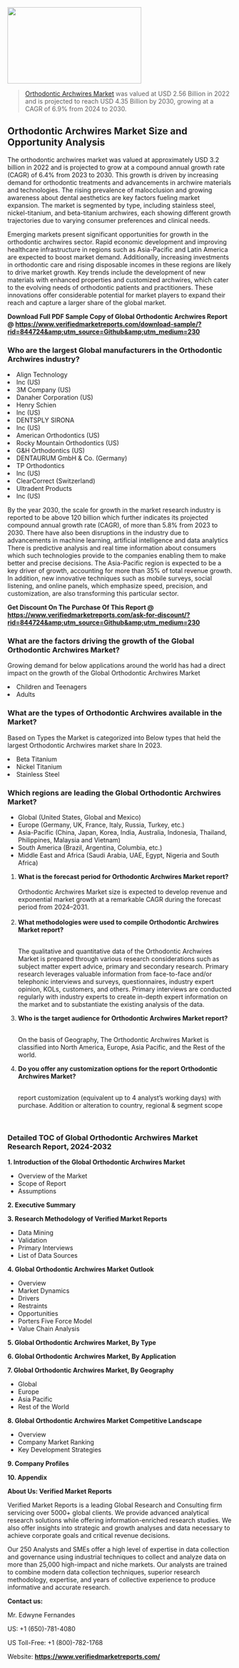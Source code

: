 <img src="https://ffe5etoiles.com/wp-content/uploads/2024/12/MST1-300x171.png" alt="" width="300" height="171" class="alignnone size-medium wp-image-20088" /><blockquote><p><p><a href="https://www.verifiedmarketreports.com/download-sample/?rid=844724&utm_source=Github&utm_medium=230" target="_blank">Orthodontic Archwires Market</a> was valued at USD 2.56 Billion in 2022 and is projected to reach USD 4.35 Billion by 2030, growing at a CAGR of 6.9% from 2024 to 2030.</p></blockquote><p><h2>Orthodontic Archwires Market Size and Opportunity Analysis</h2><p>The orthodontic archwires market was valued at approximately USD 3.2 billion in 2022 and is projected to grow at a compound annual growth rate (CAGR) of 6.4% from 2023 to 2030. This growth is driven by increasing demand for orthodontic treatments and advancements in archwire materials and technologies. The rising prevalence of malocclusion and growing awareness about dental aesthetics are key factors fueling market expansion. The market is segmented by type, including stainless steel, nickel-titanium, and beta-titanium archwires, each showing different growth trajectories due to varying consumer preferences and clinical needs.</p><p>Emerging markets present significant opportunities for growth in the orthodontic archwires sector. Rapid economic development and improving healthcare infrastructure in regions such as Asia-Pacific and Latin America are expected to boost market demand. Additionally, increasing investments in orthodontic care and rising disposable incomes in these regions are likely to drive market growth. Key trends include the development of new materials with enhanced properties and customized archwires, which cater to the evolving needs of orthodontic patients and practitioners. These innovations offer considerable potential for market players to expand their reach and capture a larger share of the global market.</p></p><p class=""><strong>Download Full PDF Sample Copy of Global Orthodontic Archwires Report @ <a href="https://www.verifiedmarketreports.com/download-sample/?rid=844724&amp;utm_source=Github&amp;utm_medium=230" target="_blank">https://www.verifiedmarketreports.com/download-sample/?rid=844724&amp;utm_source=Github&amp;utm_medium=230</a></strong></p><h3 id="" class="">Who are the largest Global manufacturers in the Orthodontic Archwires industry?</h3><p><li>Align Technology</li><li> Inc (US)</li><li> 3M Company (US)</li><li> Danaher Corporation (US)</li><li> Henry Schien</li><li> Inc (US)</li><li> DENTSPLY SIRONA</li><li> Inc (US)</li><li> American Orthodontics (US)</li><li> Rocky Mountain Orthodontics (US)</li><li> G&H Orthodontics (US)</li><li> DENTAURUM GmbH & Co. (Germany)</li><li> TP Orthodontics</li><li> Inc (US)</li><li> ClearCorrect (Switzerland)</li><li> Ultradent Products</li><li> Inc (US)</li></p><div class=""><div class="" dir="" data-message-author-role="" data-message-id="" data-message-model-slug=""><div class=""><div class=""><div class=""><div class="" dir="" data-message-author-role="" data-message-id="" data-message-model-slug=""><div class=""><div class=""><p>By the year 2030, the scale for growth in the market research industry is reported to be above 120 billion which further indicates its projected compound annual growth rate (CAGR), of more than 5.8% from 2023 to 2030. There have also been disruptions in the industry due to advancements in machine learning, artificial intelligence and data analytics There is predictive analysis and real time information about consumers which such technologies provide to the companies enabling them to make better and precise decisions. The Asia-Pacific region is expected to be a key driver of growth, accounting for more than 35% of total revenue growth. In addition, new innovative techniques such as mobile surveys, social listening, and online panels, which emphasize speed, precision, and customization, are also transforming this particular sector.</p><p><strong>Get Discount On The Purchase Of This Report @&nbsp; <a href="https://www.verifiedmarketreports.com/ask-for-discount/?rid=844724&amp;utm_source=Github&amp;utm_medium=230" target="_blank">https://www.verifiedmarketreports.com/ask-for-discount/?rid=844724&amp;utm_source=Github&amp;utm_medium=230</a></strong></p></div></div></div></div></div></div></div></div><h3 id="" class="">What are the factors driving the growth of the Global Orthodontic Archwires Market?</h3><p id="" class="">Growing demand for below applications around the world has had a direct impact on the growth of the Global Orthodontic Archwires Market</p><p id="" class=""><li>Children and Teenagers</li><li> Adults</li></p><h3 id="" class="">What are the types of Orthodontic Archwires available in the Market?</h3><p id="" class="">Based on Types the Market is categorized into Below types that held the largest Orthodontic Archwires market share In 2023.</p><p id="" class=""><li>Beta Titanium</li><li> Nickel Titanium</li><li> Stainless Steel</li></p><h3 id="" class="">Which regions are leading the Global Orthodontic Archwires Market?</h3><ul><li>Global (United States, Global and Mexico)</li><li>Europe (Germany, UK, France, Italy, Russia, Turkey, etc.)</li><li>Asia-Pacific (China, Japan, Korea, India, Australia, Indonesia, Thailand, Philippines, Malaysia and Vietnam)</li><li>South America (Brazil, Argentina, Columbia, etc.)</li><li>Middle East and Africa (Saudi Arabia, UAE, Egypt, Nigeria and South Africa)</li></ul><p><ol><li><strong>What is the forecast period for Orthodontic Archwires Market report?<br /></strong><br /><span data-sheets-root="1" data-sheets-value="{&quot;1&quot;:2,&quot;2&quot;:&quot;XXXX size is expected to develop revenue and exponential market growth at a remarkable CAGR during the forecast period from 2024&ndash;2030.&quot;}" data-sheets-userformat="{&quot;2&quot;:12674,&quot;4&quot;:{&quot;1&quot;:2,&quot;2&quot;:16776960},&quot;10&quot;:2,&quot;11&quot;:0,&quot;15&quot;:&quot;Arial&quot;,&quot;16&quot;:12}">Orthodontic Archwires Market size is expected to develop revenue and exponential market growth at a remarkable CAGR during the forecast period from 2024&ndash;2031.</span><br /><br /></li><li><strong>What methodologies were used to compile Orthodontic Archwires Market report?<br /><br /></strong><p>The qualitative and quantitative data of the&nbsp;Orthodontic Archwires Market is prepared through various research considerations such as subject matter expert advice, primary and secondary research. Primary research leverages valuable information from face-to-face and/or telephonic interviews and surveys, questionnaires, industry expert opinion, KOLs, customers, and others. Primary interviews are conducted regularly with industry experts to create in-depth expert information on the market and to substantiate the existing analysis of the data.&nbsp;</p></li><li><strong>Who is the target audience for Orthodontic Archwires Market report?<br /><br /></strong><p>On the basis of Geography, The&nbsp;Orthodontic Archwires Market is classified into North America, Europe, Asia Pacific, and the Rest of the world.</p></li><li><strong>Do you offer any customization options for the report Orthodontic Archwires Market?<br /><br /></strong><p>report customization (equivalent up to 4 analyst&rsquo;s working days) with purchase. Addition or alteration to country, regional &amp; segment scope</p><p>&nbsp;</p></li></ol></p><h3 id="" class="">Detailed TOC of Global Orthodontic Archwires Market Research Report, 2024-2032</h3><p id="" class=""><strong>1. Introduction of the Global Orthodontic Archwires Market</strong></p><ul><li>Overview of the Market</li><li>Scope of Report</li><li>Assumptions</li></ul><p id="" class=""><strong>2. Executive Summary</strong></p><p id="" class=""><strong>3. Research Methodology of&nbsp;Verified Market Reports</strong></p><ul><li>Data Mining</li><li>Validation</li><li>Primary Interviews</li><li>List of Data Sources</li></ul><p id="" class=""><strong>4. Global Orthodontic Archwires Market Outlook</strong></p><ul><li>Overview</li><li>Market Dynamics</li><li>Drivers</li><li>Restraints</li><li>Opportunities</li><li>Porters Five Force Model</li><li>Value Chain Analysis</li></ul><p id="" class=""><strong>5. Global Orthodontic Archwires Market, By&nbsp;Type</strong></p><p id="" class=""><strong>6. Global Orthodontic Archwires Market, By Application</strong></p><p id="" class=""><strong>7. Global Orthodontic Archwires Market, By Geography</strong></p><ul><li>Global</li><li>Europe</li><li>Asia Pacific</li><li>Rest of the World</li></ul><p id="" class=""><strong>8. Global Orthodontic Archwires Market Competitive Landscape</strong></p><ul><li>Overview</li><li>Company Market Ranking</li><li>Key Development Strategies</li></ul><p id="" class=""><strong>9. Company Profiles</strong></p><p id="" class=""><strong>10. Appendix</strong></p><p id="" class=""><strong>About Us: Verified Market Reports</strong></p><p id="" class="">Verified Market Reports is a leading Global Research and Consulting firm servicing over 5000+ global clients. We provide advanced analytical research solutions while offering information-enriched research studies. We also offer insights into strategic and growth analyses and data necessary to achieve corporate goals and critical revenue decisions.</p><p id="" class="">Our 250 Analysts and SMEs offer a high level of expertise in data collection and governance using industrial techniques to collect and analyze data on more than 25,000 high-impact and niche markets. Our analysts are trained to combine modern data collection techniques, superior research methodology, expertise, and years of collective experience to produce informative and accurate research.</p><p id="" class=""><strong>Contact us:</strong></p><p id="" class="">Mr. Edwyne Fernandes</p><p id="" class="">US: +1 (650)-781-4080</p><p id="" class="">US Toll-Free: +1 (800)-782-1768</p><p id="" class="">Website: <a target="" data-test-app-aware-link=""><strong>https://www.verifiedmarketreports.com/</strong></a></p>

